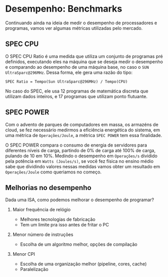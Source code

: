 # Desempenho: Benchmarks

Continuando ainda na ideia de medir o desempenho de processadores e programas, vamos ver algumas métricas utilizadas pelo mercado.

## SPEC CPU

O SPEC CPU Ratio é uma medida que utiliza um conjunto de programas pré definidos, executando eles na máquina que se deseja medir o desempenho e comparando ao desempenho de uma máquina base, no caso o `SUN UltraSparc@296MHz`. Dessa forma, ele gera uma razão do tipo:

```
SPEC Ratio = Tempo(Sun UltraSparc@296MHz) / Tempo(CPU)
```

No caso do SPEC, ele usa 12 programas de matemática discreta que utilizam dados inteiros, e 17 programas que utilizam ponto flutuante.

## SPEC POWER

Com o advento de parques de computadores em massa, os armazéns de cloud, se fez necessário medirmos a eficiência energética do sistema, em uma métrica de `Operações/Joule`, a métrica `SPEC POWER` tem essa finalidade.

O SPEC POWER compara o consumo de energia de servidores para diferentes níveis de carga, partindo de 0% de carga até 100% de carga, pulando de 10 em 10%. Medindo o desempenho em `Operações/s` dividido pela potência em `Watts (Joules/s)`, se você fez física no ensino médio sabe que dividindo valores nessas medidas vamos obter um resultado em `Operações/Joule` como queriamos no começo.

## Melhorias no desempenho

Dada uma ISA, como podemos melhorar o desempenho de programar?

1. Maior frequência de relógio
    - Melhores tecnologias de fabricação
    - Tem um limite pra isso antes de fritar o PC

2. Menor número de instruções
    - Escolha de um algoritmo melhor, opções de compilação

3. Menor CPI
    - Escolha de uma organização melhor (pipeline, cores, cache)
    - Paralelização 